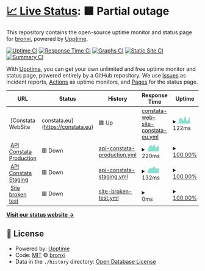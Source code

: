 # [📈 Live Status](https://bronxi47.github.io/upptime): <!--live status--> **🟧 Partial outage**

This repository contains the open-source uptime monitor and status page for [bronxi](constata.eu), powered by [Upptime](https://github.com/upptime/upptime).

[![Uptime CI](https://github.com/bronxi47/upptime/workflows/Uptime%20CI/badge.svg)](https://github.com/bronxi47/upptime/actions?query=workflow%3A%22Uptime+CI%22)
[![Response Time CI](https://github.com/bronxi47/upptime/workflows/Response%20Time%20CI/badge.svg)](https://github.com/bronxi47/upptime/actions?query=workflow%3A%22Response+Time+CI%22)
[![Graphs CI](https://github.com/bronxi47/upptime/workflows/Graphs%20CI/badge.svg)](https://github.com/bronxi47/upptime/actions?query=workflow%3A%22Graphs+CI%22)
[![Static Site CI](https://github.com/bronxi47/upptime/workflows/Static%20Site%20CI/badge.svg)](https://github.com/bronxi47/upptime/actions?query=workflow%3A%22Static+Site+CI%22)
[![Summary CI](https://github.com/bronxi47/upptime/workflows/Summary%20CI/badge.svg)](https://github.com/bronxi47/upptime/actions?query=workflow%3A%22Summary+CI%22)

With [Upptime](https://upptime.js.org), you can get your own unlimited and free uptime monitor and status page, powered entirely by a GitHub repository. We use [Issues](https://github.com/bronxi47/upptime/issues) as incident reports, [Actions](https://github.com/bronxi47/upptime/actions) as uptime monitors, and [Pages](https://bronxi47.github.io/upptime) for the status page.

<!--start: status pages-->
<!-- This summary is generated by Upptime (https://github.com/upptime/upptime) -->
<!-- Do not edit this manually, your changes will be overwritten -->
<!-- prettier-ignore -->
| URL | Status | History | Response Time | Uptime |
| --- | ------ | ------- | ------------- | ------ |
| <img alt="" src="https://favicons.githubusercontent.com/constata.eu" height="13"> [Constata WebSite | constata.eu](https://constata.eu) | 🟩 Up | [constata-web-site-constata-eu.yml](https://github.com/bronxi47/uptime_test/commits/HEAD/history/constata-web-site-constata-eu.yml) | <details><summary><img alt="Response time graph" src="./graphs/constata-web-site-constata-eu/response-time-week.png" height="20"> 122ms</summary><br><a href="https://bronxi47.github.io/uptime_test/history/constata-web-site-constata-eu"><img alt="Response time 127" src="https://img.shields.io/endpoint?url=https%3A%2F%2Fraw.githubusercontent.com%2Fbronxi47%2Fuptime_test%2FHEAD%2Fapi%2Fconstata-web-site-constata-eu%2Fresponse-time.json"></a><br><a href="https://bronxi47.github.io/uptime_test/history/constata-web-site-constata-eu"><img alt="24-hour response time 128" src="https://img.shields.io/endpoint?url=https%3A%2F%2Fraw.githubusercontent.com%2Fbronxi47%2Fuptime_test%2FHEAD%2Fapi%2Fconstata-web-site-constata-eu%2Fresponse-time-day.json"></a><br><a href="https://bronxi47.github.io/uptime_test/history/constata-web-site-constata-eu"><img alt="7-day response time 122" src="https://img.shields.io/endpoint?url=https%3A%2F%2Fraw.githubusercontent.com%2Fbronxi47%2Fuptime_test%2FHEAD%2Fapi%2Fconstata-web-site-constata-eu%2Fresponse-time-week.json"></a><br><a href="https://bronxi47.github.io/uptime_test/history/constata-web-site-constata-eu"><img alt="30-day response time 127" src="https://img.shields.io/endpoint?url=https%3A%2F%2Fraw.githubusercontent.com%2Fbronxi47%2Fuptime_test%2FHEAD%2Fapi%2Fconstata-web-site-constata-eu%2Fresponse-time-month.json"></a><br><a href="https://bronxi47.github.io/uptime_test/history/constata-web-site-constata-eu"><img alt="1-year response time 127" src="https://img.shields.io/endpoint?url=https%3A%2F%2Fraw.githubusercontent.com%2Fbronxi47%2Fuptime_test%2FHEAD%2Fapi%2Fconstata-web-site-constata-eu%2Fresponse-time-year.json"></a></details> | <details><summary><a href="https://bronxi47.github.io/uptime_test/history/constata-web-site-constata-eu">100.00%</a></summary><a href="https://bronxi47.github.io/uptime_test/history/constata-web-site-constata-eu"><img alt="All-time uptime 100.00%" src="https://img.shields.io/endpoint?url=https%3A%2F%2Fraw.githubusercontent.com%2Fbronxi47%2Fuptime_test%2FHEAD%2Fapi%2Fconstata-web-site-constata-eu%2Fuptime.json"></a><br><a href="https://bronxi47.github.io/uptime_test/history/constata-web-site-constata-eu"><img alt="24-hour uptime 100.00%" src="https://img.shields.io/endpoint?url=https%3A%2F%2Fraw.githubusercontent.com%2Fbronxi47%2Fuptime_test%2FHEAD%2Fapi%2Fconstata-web-site-constata-eu%2Fuptime-day.json"></a><br><a href="https://bronxi47.github.io/uptime_test/history/constata-web-site-constata-eu"><img alt="7-day uptime 100.00%" src="https://img.shields.io/endpoint?url=https%3A%2F%2Fraw.githubusercontent.com%2Fbronxi47%2Fuptime_test%2FHEAD%2Fapi%2Fconstata-web-site-constata-eu%2Fuptime-week.json"></a><br><a href="https://bronxi47.github.io/uptime_test/history/constata-web-site-constata-eu"><img alt="30-day uptime 100.00%" src="https://img.shields.io/endpoint?url=https%3A%2F%2Fraw.githubusercontent.com%2Fbronxi47%2Fuptime_test%2FHEAD%2Fapi%2Fconstata-web-site-constata-eu%2Fuptime-month.json"></a><br><a href="https://bronxi47.github.io/uptime_test/history/constata-web-site-constata-eu"><img alt="1-year uptime 100.00%" src="https://img.shields.io/endpoint?url=https%3A%2F%2Fraw.githubusercontent.com%2Fbronxi47%2Fuptime_test%2FHEAD%2Fapi%2Fconstata-web-site-constata-eu%2Fuptime-year.json"></a></details>
| <img alt="" src="https://favicons.githubusercontent.com/api.constata.eu" height="13"> [API Constata Production](https://api.constata.eu) | 🟥 Down | [api-constata-production.yml](https://github.com/bronxi47/uptime_test/commits/HEAD/history/api-constata-production.yml) | <details><summary><img alt="Response time graph" src="./graphs/api-constata-production/response-time-week.png" height="20"> 220ms</summary><br><a href="https://bronxi47.github.io/uptime_test/history/api-constata-production"><img alt="Response time 228" src="https://img.shields.io/endpoint?url=https%3A%2F%2Fraw.githubusercontent.com%2Fbronxi47%2Fuptime_test%2FHEAD%2Fapi%2Fapi-constata-production%2Fresponse-time.json"></a><br><a href="https://bronxi47.github.io/uptime_test/history/api-constata-production"><img alt="24-hour response time 289" src="https://img.shields.io/endpoint?url=https%3A%2F%2Fraw.githubusercontent.com%2Fbronxi47%2Fuptime_test%2FHEAD%2Fapi%2Fapi-constata-production%2Fresponse-time-day.json"></a><br><a href="https://bronxi47.github.io/uptime_test/history/api-constata-production"><img alt="7-day response time 220" src="https://img.shields.io/endpoint?url=https%3A%2F%2Fraw.githubusercontent.com%2Fbronxi47%2Fuptime_test%2FHEAD%2Fapi%2Fapi-constata-production%2Fresponse-time-week.json"></a><br><a href="https://bronxi47.github.io/uptime_test/history/api-constata-production"><img alt="30-day response time 228" src="https://img.shields.io/endpoint?url=https%3A%2F%2Fraw.githubusercontent.com%2Fbronxi47%2Fuptime_test%2FHEAD%2Fapi%2Fapi-constata-production%2Fresponse-time-month.json"></a><br><a href="https://bronxi47.github.io/uptime_test/history/api-constata-production"><img alt="1-year response time 228" src="https://img.shields.io/endpoint?url=https%3A%2F%2Fraw.githubusercontent.com%2Fbronxi47%2Fuptime_test%2FHEAD%2Fapi%2Fapi-constata-production%2Fresponse-time-year.json"></a></details> | <details><summary><a href="https://bronxi47.github.io/uptime_test/history/api-constata-production">100.00%</a></summary><a href="https://bronxi47.github.io/uptime_test/history/api-constata-production"><img alt="All-time uptime 100.00%" src="https://img.shields.io/endpoint?url=https%3A%2F%2Fraw.githubusercontent.com%2Fbronxi47%2Fuptime_test%2FHEAD%2Fapi%2Fapi-constata-production%2Fuptime.json"></a><br><a href="https://bronxi47.github.io/uptime_test/history/api-constata-production"><img alt="24-hour uptime 100.00%" src="https://img.shields.io/endpoint?url=https%3A%2F%2Fraw.githubusercontent.com%2Fbronxi47%2Fuptime_test%2FHEAD%2Fapi%2Fapi-constata-production%2Fuptime-day.json"></a><br><a href="https://bronxi47.github.io/uptime_test/history/api-constata-production"><img alt="7-day uptime 100.00%" src="https://img.shields.io/endpoint?url=https%3A%2F%2Fraw.githubusercontent.com%2Fbronxi47%2Fuptime_test%2FHEAD%2Fapi%2Fapi-constata-production%2Fuptime-week.json"></a><br><a href="https://bronxi47.github.io/uptime_test/history/api-constata-production"><img alt="30-day uptime 100.00%" src="https://img.shields.io/endpoint?url=https%3A%2F%2Fraw.githubusercontent.com%2Fbronxi47%2Fuptime_test%2FHEAD%2Fapi%2Fapi-constata-production%2Fuptime-month.json"></a><br><a href="https://bronxi47.github.io/uptime_test/history/api-constata-production"><img alt="1-year uptime 100.00%" src="https://img.shields.io/endpoint?url=https%3A%2F%2Fraw.githubusercontent.com%2Fbronxi47%2Fuptime_test%2FHEAD%2Fapi%2Fapi-constata-production%2Fuptime-year.json"></a></details>
| <img alt="" src="https://favicons.githubusercontent.com/api.constata.eu" height="13"> [API Constata Staging](https://api.constata.eu/) | 🟥 Down | [api-constata-staging.yml](https://github.com/bronxi47/uptime_test/commits/HEAD/history/api-constata-staging.yml) | <details><summary><img alt="Response time graph" src="./graphs/api-constata-staging/response-time-week.png" height="20"> 132ms</summary><br><a href="https://bronxi47.github.io/uptime_test/history/api-constata-staging"><img alt="Response time 130" src="https://img.shields.io/endpoint?url=https%3A%2F%2Fraw.githubusercontent.com%2Fbronxi47%2Fuptime_test%2FHEAD%2Fapi%2Fapi-constata-staging%2Fresponse-time.json"></a><br><a href="https://bronxi47.github.io/uptime_test/history/api-constata-staging"><img alt="24-hour response time 184" src="https://img.shields.io/endpoint?url=https%3A%2F%2Fraw.githubusercontent.com%2Fbronxi47%2Fuptime_test%2FHEAD%2Fapi%2Fapi-constata-staging%2Fresponse-time-day.json"></a><br><a href="https://bronxi47.github.io/uptime_test/history/api-constata-staging"><img alt="7-day response time 132" src="https://img.shields.io/endpoint?url=https%3A%2F%2Fraw.githubusercontent.com%2Fbronxi47%2Fuptime_test%2FHEAD%2Fapi%2Fapi-constata-staging%2Fresponse-time-week.json"></a><br><a href="https://bronxi47.github.io/uptime_test/history/api-constata-staging"><img alt="30-day response time 130" src="https://img.shields.io/endpoint?url=https%3A%2F%2Fraw.githubusercontent.com%2Fbronxi47%2Fuptime_test%2FHEAD%2Fapi%2Fapi-constata-staging%2Fresponse-time-month.json"></a><br><a href="https://bronxi47.github.io/uptime_test/history/api-constata-staging"><img alt="1-year response time 130" src="https://img.shields.io/endpoint?url=https%3A%2F%2Fraw.githubusercontent.com%2Fbronxi47%2Fuptime_test%2FHEAD%2Fapi%2Fapi-constata-staging%2Fresponse-time-year.json"></a></details> | <details><summary><a href="https://bronxi47.github.io/uptime_test/history/api-constata-staging">100.00%</a></summary><a href="https://bronxi47.github.io/uptime_test/history/api-constata-staging"><img alt="All-time uptime 100.00%" src="https://img.shields.io/endpoint?url=https%3A%2F%2Fraw.githubusercontent.com%2Fbronxi47%2Fuptime_test%2FHEAD%2Fapi%2Fapi-constata-staging%2Fuptime.json"></a><br><a href="https://bronxi47.github.io/uptime_test/history/api-constata-staging"><img alt="24-hour uptime 100.00%" src="https://img.shields.io/endpoint?url=https%3A%2F%2Fraw.githubusercontent.com%2Fbronxi47%2Fuptime_test%2FHEAD%2Fapi%2Fapi-constata-staging%2Fuptime-day.json"></a><br><a href="https://bronxi47.github.io/uptime_test/history/api-constata-staging"><img alt="7-day uptime 100.00%" src="https://img.shields.io/endpoint?url=https%3A%2F%2Fraw.githubusercontent.com%2Fbronxi47%2Fuptime_test%2FHEAD%2Fapi%2Fapi-constata-staging%2Fuptime-week.json"></a><br><a href="https://bronxi47.github.io/uptime_test/history/api-constata-staging"><img alt="30-day uptime 100.00%" src="https://img.shields.io/endpoint?url=https%3A%2F%2Fraw.githubusercontent.com%2Fbronxi47%2Fuptime_test%2FHEAD%2Fapi%2Fapi-constata-staging%2Fuptime-month.json"></a><br><a href="https://bronxi47.github.io/uptime_test/history/api-constata-staging"><img alt="1-year uptime 100.00%" src="https://img.shields.io/endpoint?url=https%3A%2F%2Fraw.githubusercontent.com%2Fbronxi47%2Fuptime_test%2FHEAD%2Fapi%2Fapi-constata-staging%2Fuptime-year.json"></a></details>
| <img alt="" src="https://favicons.githubusercontent.com/thissitedoesnotexist.koj.co" height="13"> [Site broken test](https://thissitedoesnotexist.koj.co) | 🟥 Down | [site-broken-test.yml](https://github.com/bronxi47/uptime_test/commits/HEAD/history/site-broken-test.yml) | <details><summary><img alt="Response time graph" src="./graphs/site-broken-test/response-time-week.png" height="20"> 0ms</summary><br><a href="https://bronxi47.github.io/uptime_test/history/site-broken-test"><img alt="Response time 0" src="https://img.shields.io/endpoint?url=https%3A%2F%2Fraw.githubusercontent.com%2Fbronxi47%2Fuptime_test%2FHEAD%2Fapi%2Fsite-broken-test%2Fresponse-time.json"></a><br><a href="https://bronxi47.github.io/uptime_test/history/site-broken-test"><img alt="24-hour response time 0" src="https://img.shields.io/endpoint?url=https%3A%2F%2Fraw.githubusercontent.com%2Fbronxi47%2Fuptime_test%2FHEAD%2Fapi%2Fsite-broken-test%2Fresponse-time-day.json"></a><br><a href="https://bronxi47.github.io/uptime_test/history/site-broken-test"><img alt="7-day response time 0" src="https://img.shields.io/endpoint?url=https%3A%2F%2Fraw.githubusercontent.com%2Fbronxi47%2Fuptime_test%2FHEAD%2Fapi%2Fsite-broken-test%2Fresponse-time-week.json"></a><br><a href="https://bronxi47.github.io/uptime_test/history/site-broken-test"><img alt="30-day response time 0" src="https://img.shields.io/endpoint?url=https%3A%2F%2Fraw.githubusercontent.com%2Fbronxi47%2Fuptime_test%2FHEAD%2Fapi%2Fsite-broken-test%2Fresponse-time-month.json"></a><br><a href="https://bronxi47.github.io/uptime_test/history/site-broken-test"><img alt="1-year response time 0" src="https://img.shields.io/endpoint?url=https%3A%2F%2Fraw.githubusercontent.com%2Fbronxi47%2Fuptime_test%2FHEAD%2Fapi%2Fsite-broken-test%2Fresponse-time-year.json"></a></details> | <details><summary><a href="https://bronxi47.github.io/uptime_test/history/site-broken-test">100.00%</a></summary><a href="https://bronxi47.github.io/uptime_test/history/site-broken-test"><img alt="All-time uptime 100.00%" src="https://img.shields.io/endpoint?url=https%3A%2F%2Fraw.githubusercontent.com%2Fbronxi47%2Fuptime_test%2FHEAD%2Fapi%2Fsite-broken-test%2Fuptime.json"></a><br><a href="https://bronxi47.github.io/uptime_test/history/site-broken-test"><img alt="24-hour uptime 100.00%" src="https://img.shields.io/endpoint?url=https%3A%2F%2Fraw.githubusercontent.com%2Fbronxi47%2Fuptime_test%2FHEAD%2Fapi%2Fsite-broken-test%2Fuptime-day.json"></a><br><a href="https://bronxi47.github.io/uptime_test/history/site-broken-test"><img alt="7-day uptime 100.00%" src="https://img.shields.io/endpoint?url=https%3A%2F%2Fraw.githubusercontent.com%2Fbronxi47%2Fuptime_test%2FHEAD%2Fapi%2Fsite-broken-test%2Fuptime-week.json"></a><br><a href="https://bronxi47.github.io/uptime_test/history/site-broken-test"><img alt="30-day uptime 100.00%" src="https://img.shields.io/endpoint?url=https%3A%2F%2Fraw.githubusercontent.com%2Fbronxi47%2Fuptime_test%2FHEAD%2Fapi%2Fsite-broken-test%2Fuptime-month.json"></a><br><a href="https://bronxi47.github.io/uptime_test/history/site-broken-test"><img alt="1-year uptime 100.00%" src="https://img.shields.io/endpoint?url=https%3A%2F%2Fraw.githubusercontent.com%2Fbronxi47%2Fuptime_test%2FHEAD%2Fapi%2Fsite-broken-test%2Fuptime-year.json"></a></details>

<!--end: status pages-->

[**Visit our status website →**](https://bronxi47.github.io/upptime)

## 📄 License

- Powered by: [Upptime](https://github.com/upptime/upptime)
- Code: [MIT](./LICENSE) © [bronxi](constata.eu)
- Data in the `./history` directory: [Open Database License](https://opendatacommons.org/licenses/odbl/1-0/)
